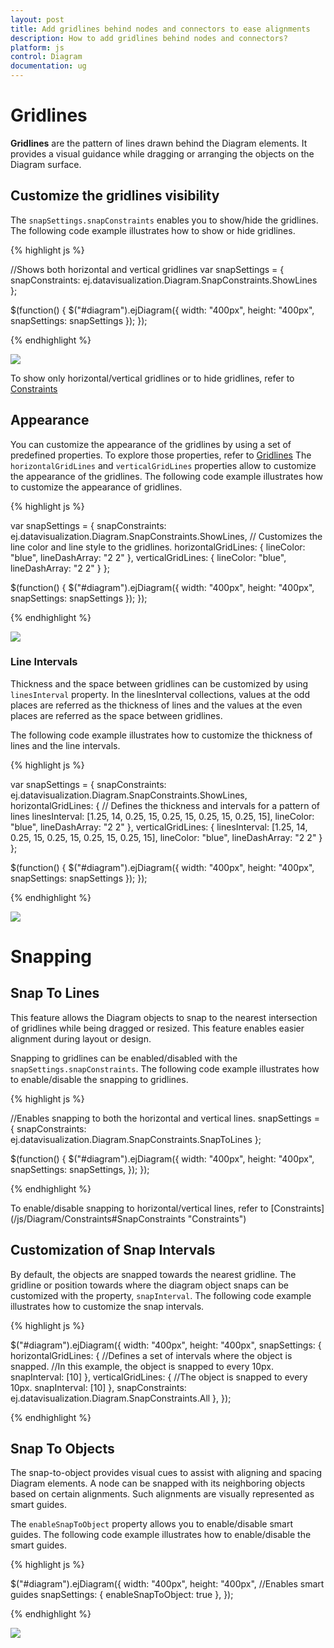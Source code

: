 ```yaml
---
layout: post
title: Add gridlines behind nodes and connectors to ease alignments
description: How to add gridlines behind nodes and connectors?
platform: js
control: Diagram
documentation: ug
---
```


# Gridlines

**Gridlines** are the pattern of lines drawn behind the Diagram elements. It provides a visual guidance while dragging or arranging the objects on the Diagram surface.

## Customize the gridlines visibility

The `snapSettings.snapConstraints` enables you to show/hide the gridlines. The following code example illustrates how to show or hide gridlines.

{% highlight js %}

//Shows both horizontal and vertical gridlines
var snapSettings = {
	snapConstraints: ej.datavisualization.Diagram.SnapConstraints.ShowLines
};

$(function() {
	$("#diagram").ejDiagram({
		width: "400px",
		height: "400px",
		snapSettings: snapSettings
	});
});

{% endhighlight %}

![](/js/Diagram/Gridlines_images/Gridlines_img1.png)

To show only horizontal/vertical gridlines or to hide gridlines, refer to [Constraints](/js/Diagram/Constraints#snapconstraints "Constraints")

## Appearance

You can customize the appearance of the gridlines by using a set of predefined properties. To explore those properties, refer to [Gridlines](/js/api/ejDiagram#snapsettings:horizontalgridlines "Gridlines")
The `horizontalGridLines` and `verticalGridLines` properties allow to customize the appearance of the gridlines. The following code example illustrates how to customize the appearance of gridlines.

{% highlight js %}

var snapSettings = {
	snapConstraints: ej.datavisualization.Diagram.SnapConstraints.ShowLines,
	// Customizes the line color and line style to the gridlines.
	horizontalGridLines: {
		lineColor: "blue",
		lineDashArray: "2 2"
	},
	verticalGridLines: {
		lineColor: "blue",
		lineDashArray: "2 2"
	}
};

$(function() {
	$("#diagram").ejDiagram({
		width: "400px",
		height: "400px",
		snapSettings: snapSettings
	});
});

{% endhighlight %}

![](/js/Diagram/Gridlines_images/Gridlines_img4.png)

### Line Intervals

Thickness and the space between gridlines can be customized by using `linesInterval` property. In the linesInterval collections, values at the odd places are referred as the thickness of lines and the values at the even places are referred as the space between gridlines.

The following code example illustrates how to customize the thickness of lines and the line intervals.

{% highlight js %}

var snapSettings = {
	snapConstraints: ej.datavisualization.Diagram.SnapConstraints.ShowLines,
	horizontalGridLines: {
		// Defines the thickness and intervals for a pattern of lines
		linesInterval: [1.25, 14, 0.25, 15, 0.25, 15, 0.25, 15, 0.25, 15],
		lineColor: "blue",
		lineDashArray: "2 2"
	},
	verticalGridLines: {
		linesInterval: [1.25, 14, 0.25, 15, 0.25, 15, 0.25, 15, 0.25, 15],
		lineColor: "blue",
		lineDashArray: "2 2"
	}
};

$(function() {
	$("#diagram").ejDiagram({
		width: "400px",
		height: "400px",
		snapSettings: snapSettings
	});
});

{% endhighlight %}

![](/js/Diagram/Gridlines_images/Gridlines_img2.png)

# Snapping

## Snap To Lines

This feature allows the Diagram objects to snap to the nearest intersection of gridlines while being dragged or resized. This feature enables easier alignment during layout or design.

Snapping to gridlines can be enabled/disabled with the `snapSettings.snapConstraints`. The following code example illustrates how to enable/disable the snapping to gridlines.

{% highlight js %}

//Enables snapping to both the horizontal and vertical lines.
snapSettings = {
	snapConstraints: ej.datavisualization.Diagram.SnapConstraints.SnapToLines
};

$(function() {
	$("#diagram").ejDiagram({
		width: "400px",
		height: "400px",
		snapSettings: snapSettings,
	});
});

{% endhighlight %}

To enable/disable snapping to horizontal/vertical lines, refer to [Constraints] (/js/Diagram/Constraints#SnapConstraints "Constraints")

## Customization of Snap Intervals

By default, the objects are snapped towards the nearest gridline. The gridline or position towards where the diagram object snaps can be customized with the property, `snapInterval`. The following code example illustrates how to customize the snap intervals.

{% highlight js %}

$("#diagram").ejDiagram({
	width: "400px",
	height: "400px",
	snapSettings: {
		horizontalGridLines: {
			//Defines a set of intervals where the object is snapped.
			//In this example, the object is snapped to every 10px.
			snapInterval: [10]
		},
		verticalGridLines: {
			//The object is snapped to every 10px.
			snapInterval: [10]
		},
		snapConstraints: ej.datavisualization.Diagram.SnapConstraints.All
	},
});

{% endhighlight %}

## Snap To Objects

The snap-to-object provides visual cues to assist with aligning and spacing Diagram elements. A node can be snapped with its neighboring objects based on certain alignments. Such alignments are visually represented as smart guides.

The `enableSnapToObject` property allows you to enable/disable smart guides. The following code example illustrates how to enable/disable the smart guides.

{% highlight js %}

$("#diagram").ejDiagram({
	width: "400px",
	height: "400px",
	//Enables smart guides
	snapSettings: {
		enableSnapToObject: true
	},
});

{% endhighlight %}

![](/js/Diagram/Gridlines_images/Gridlines_img4.png)

